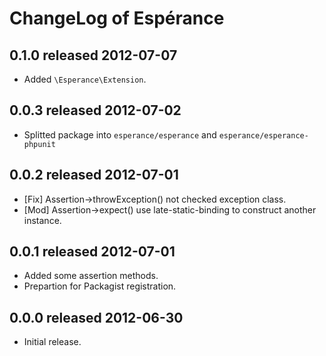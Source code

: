 ChangeLog of Esp&eacute;rance
=============================

0.1.0 released 2012-07-07
-------------------------

- Added `\Esperance\Extension`.

0.0.3 released 2012-07-02
-------------------------

- Splitted package into `esperance/esperance` and `esperance/esperance-phpunit`

0.0.2 released 2012-07-01
-------------------------

- [Fix] Assertion->throwException() not checked exception class.
- [Mod] Assertion->expect() use late-static-binding to construct another instance.

0.0.1 released 2012-07-01
-------------------------

- Added some assertion methods.
- Prepartion for Packagist registration.

0.0.0 released 2012-06-30
-------------------------

- Initial release.
